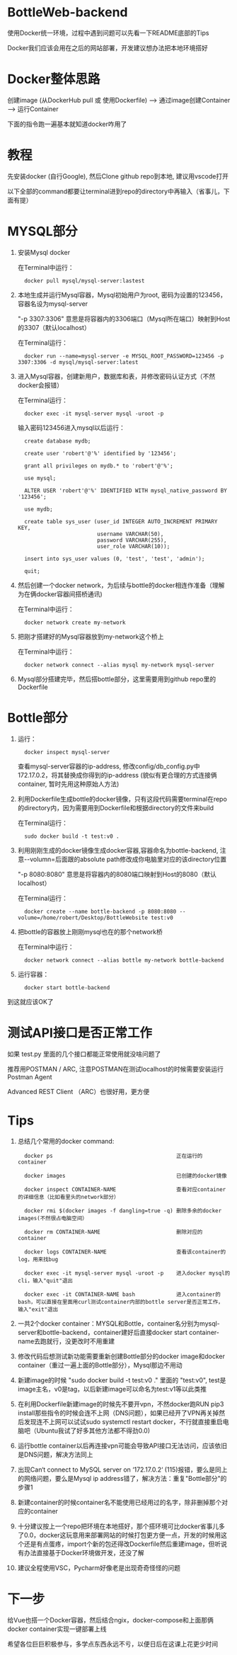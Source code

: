 # BottleWeb-backend

使用Docker统一环境，过程中遇到问题可以先看一下README底部的Tips

Docker我们应该会用在之后的网站部署，开发建议想办法把本地环境搭好

# Docker整体思路

创建image (从DockerHub pull 或 使用Dockerfile) --> 通过image创建Container --> 运行Container 

下面的指令跑一遍基本就知道docker咋用了


# 教程

先安装docker (自行Google), 然后Clone github repo到本地, 建议用vscode打开

以下全部的command都要让terminal进到repo的directory中再输入（省事儿，下面有提）


# MYSQL部分

1. 安装Mysql docker
   
   在Terminal中运行： 
   
         docker pull mysql/mysql-server:lastest
   
2. 本地生成并运行Mysql容器，Mysql初始用户为root, 密码为设置的123456，容器名设为mysql-server

   "-p 3307:3306" 意思是将容器内的3306端口（Mysql所在端口）映射到Host的3307（默认localhost）
   
   在Terminal运行：
   
         docker run --name=mysql-server -e MYSQL_ROOT_PASSWORD=123456 -p 3307:3306 -d mysql/mysql-server:latest

3. 进入Mysql容器，创建新用户，数据库和表，并修改密码认证方式（不然docker会报错）
   
   在Terminal运行： 
   
         docker exec -it mysql-server mysql -uroot -p
   
   输入密码123456进入mysql以后运行： 
   
         create database mydb;

         create user 'robert'@'%' identified by '123456';

         grant all privileges on mydb.* to 'robert'@'%';

         use mysql;

         ALTER USER 'robert'@'%' IDENTIFIED WITH mysql_native_password BY '123456';

         use mydb;

         create table sys_user (user_id INTEGER AUTO_INCREMENT PRIMARY KEY,
                                username VARCHAR(50),
                                password VARCHAR(255),
                                user_role VARCHAR(10));

         insert into sys_user values (0, 'test', 'test', 'admin');

         quit;

4. 然后创建一个docker network，为后续与bottle的docker相连作准备（理解为在俩docker容器间搭桥通讯)
   
   在Terminal中运行：
   
         docker network create my-network

5. 把刚才搭建好的Mysql容器放到my-network这个桥上
   
   在Terminal中运行：
   
         docker network connect --alias mysql my-network mysql-server
   
6. Mysql部分搭建完毕，然后搭bottle部分，这里需要用到github repo里的Dockerfile


# Bottle部分

1. 运行：
 
         docker inspect mysql-server
         
   查看mysql-server容器的ip-address, 修改config/db_config.py中172.17.0.2，将其替换成你得到的ip-address (貌似有更合理的方式连接俩container, 暂时先用这种原始人方法)

2. 利用Dockerfile生成bottle的docker镜像，只有这段代码需要terminal在repo的directory内，因为需要用到Dockerfile和根据directory的文件来build
   
   在Terminal运行：
   
         sudo docker build -t test:v0 .

3. 利用刚刚生成的docker镜像生成docker容器,容器命名为bottle-backend, 注意--volumn=后面跟的absolute path修改成你电脑里对应的该directory位置

   "-p 8080:8080" 意思是将容器内的8080端口映射到Host的8080（默认localhost）
    
   在Terminal运行： 
   
         docker create --name bottle-backend -p 8080:8080 --volume=/home/robert/Desktop/BottleWebsite test:v0

4. 把bottle的容器放上刚刚mysql也在的那个network桥
   
   在Terminal中运行：
   
         docker network connect --alias bottle my-network bottle-backend

5. 运行容器：
   
         docker start bottle-backend

到这就应该OK了


# 测试API接口是否正常工作

如果 test.py 里面的几个接口都能正常使用就没啥问题了

推荐用POSTMAN / ARC, 注意POSTMAN在测试localhost的时候需要安装运行Postman Agent

Advanced REST Client （ARC）也很好用，更方便


# Tips

1. 总结几个常用的docker command: 

         docker ps                                       正在运行的container
   
         docker images                                   已创建的docker镜像
   
         docker inspect CONTAINER-NAME                   查看对应container的详细信息（比如看里头的network部分）
   
         docker rmi $(docker images -f dangling=true -q) 删除多余的docker images(不然很占电脑空间）
   
         docker rm CONTAINER-NAME                        删除对应的container
         
         docker logs CONTAINER-NAME                      查看该container的log，用来找bug
         
         docker exec -it mysql-server mysql -uroot -p    进入docker mysql的cli，输入"quit"退出
         
         docker exec -it CONTAINER-NAME bash             进入container的bash，可以直接在里面用curl测试container内部的bottle server是否正常工作， 输入"exit"退出

2. 一共2个docker container：MYSQL和Bottle，container名分别为mysql-server和bottle-backend，container建好后直接docker start container-name去跑就行，没更改时不用重建

3. 修改代码后想测试新功能需要重新创建Bottle部分的docker image和docker container（重过一遍上面的Bottle部分），Mysql那边不用动

4. 新建image的时候 "sudo docker build -t test:v0 ." 里面的 "test:v0", test是image主名，v0是tag，以后新建image可以命名为test:v1等以此类推

5. 在利用Dockerfile新建image的时候先不要开vpn，不然docker跑RUN pip3 install那些指令的时候会连不上网（DNS问题），如果已经开了VPN再关掉然后发现连不上网可以试试sudo systemctl restart docker，不行就直接重启电脑吧（Ubuntu我试了好多其他方法都不得劲0.0)

6. 运行bottle container以后再连接vpn可能会导致API接口无法访问，应该依旧是DNS问题，解决方法同上

7. 出现Can‘t connect to MySQL server on ‘172.17.0.2‘ (115)报错，要么是同上的网络问题，要么是Mysql ip address错了，解决方法：重复"Bottle部分"的步骤1

8. 新建container的时候container名不能使用已经用过的名字，除非删掉那个对应的container
               
9. 十分建议按上一个repo把环境在本地搭好，那个搭环境可比docker省事儿多了0.0，docker这玩意用来部署网站的时候打包更方便一点，开发的时候用这个还是有点蛋疼，import个新的包还得改Dockerfile然后重建image，但听说有办法直接基于Docker环境做开发，还没了解

10. 建议全程使用VSC，Pycharm好像老是出现奇奇怪怪的问题

                                         
# 下一步
 
 给Vue也搭一个Docker容器，然后结合ngix，docker-compose和上面那俩docker container实现一键部署上线
 
 希望各位巨巨积极参与，多学点东西永远不亏，以便日后在这课上花更少时间
                  
